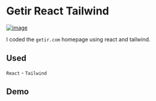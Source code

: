 # Getir React Tailwind

[![image](https://i.hizliresim.com/r9b765d.png)](https://hizliresim.com/r9b765d)

I coded the `getir.com` homepage using react and tailwind.

## Used

`React` - `Tailwind`

## Demo
